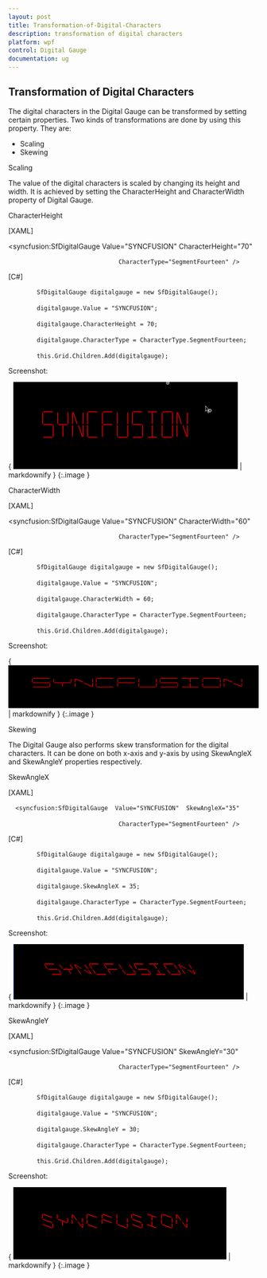 ```yaml
---
layout: post
title: Transformation-of-Digital-Characters
description: transformation of digital characters
platform: wpf
control: Digital Gauge 
documentation: ug
---
```


## Transformation of Digital Characters

The digital characters in the Digital Gauge can be transformed by setting certain properties. Two kinds of transformations are done by using this property. They are:

* Scaling
* Skewing

Scaling

The value of the digital characters is scaled by changing its height and width. It is achieved by setting the CharacterHeight and CharacterWidth property of Digital Gauge.

CharacterHeight



[XAML]



<syncfusion:SfDigitalGauge Value="SYNCFUSION"  CharacterHeight="70"

                                   CharacterType="SegmentFourteen" />



[C#]

            SfDigitalGauge digitalgauge = new SfDigitalGauge();

            digitalgauge.Value = "SYNCFUSION";

            digitalgauge.CharacterHeight = 70;

            digitalgauge.CharacterType = CharacterType.SegmentFourteen;

            this.Grid.Children.Add(digitalgauge);





Screenshot:



{ ![](Transformation-of-Digital-Characters_images/Transformation-of-Digital-Characters_img1.png) | markdownify }
{:.image }


CharacterWidth



[XAML]

<syncfusion:SfDigitalGauge  Value="SYNCFUSION"  CharacterWidth="60"

                                   CharacterType="SegmentFourteen" />



[C#]

            SfDigitalGauge digitalgauge = new SfDigitalGauge();

            digitalgauge.Value = "SYNCFUSION";

            digitalgauge.CharacterWidth = 60;

            digitalgauge.CharacterType = CharacterType.SegmentFourteen;

            this.Grid.Children.Add(digitalgauge);



Screenshot:



{ ![](Transformation-of-Digital-Characters_images/Transformation-of-Digital-Characters_img2.png) | markdownify }
{:.image }




Skewing

The Digital Gauge also performs skew transformation for the digital characters. It can be done on both x-axis and y-axis by using SkewAngleX and SkewAngleY properties respectively.

SkewAngleX



[XAML]

      <syncfusion:SfDigitalGauge  Value="SYNCFUSION"  SkewAngleX="35"

                                   CharacterType="SegmentFourteen" />



[C#]

            SfDigitalGauge digitalgauge = new SfDigitalGauge();

            digitalgauge.Value = "SYNCFUSION";

            digitalgauge.SkewAngleX = 35;

            digitalgauge.CharacterType = CharacterType.SegmentFourteen;

            this.Grid.Children.Add(digitalgauge);



Screenshot:



{ ![](Transformation-of-Digital-Characters_images/Transformation-of-Digital-Characters_img3.png) | markdownify }
{:.image }




SkewAngleY



[XAML]

   <syncfusion:SfDigitalGauge  Value="SYNCFUSION"  SkewAngleY="30"

                                   CharacterType="SegmentFourteen" />   



[C#]

            SfDigitalGauge digitalgauge = new SfDigitalGauge();

            digitalgauge.Value = "SYNCFUSION";

            digitalgauge.SkewAngleY = 30;

            digitalgauge.CharacterType = CharacterType.SegmentFourteen;

            this.Grid.Children.Add(digitalgauge);



Screenshot:



{ ![](Transformation-of-Digital-Characters_images/Transformation-of-Digital-Characters_img4.png) | markdownify }
{:.image }


